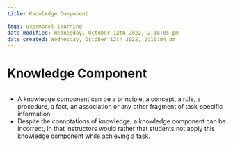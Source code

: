 ```yaml
---
title: Knowledge Component

tags: usermodel learning
date modified: Wednesday, October 12th 2022, 2:10:05 pm
date created: Wednesday, October 12th 2022, 2:10:04 pm
---
```


# Knowledge Component
```toc
```

- A knowledge component can be a principle, a concept, a rule, a procedure, a fact, an association or any other fragment of task-specific information.
- Despite the connotations of knowledge, a knowledge component can be incorrect, in that instructors would rather that students not apply this knowledge component while achieving a task.

